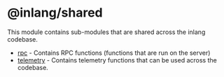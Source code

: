 # @inlang/shared

This module contains sub-modules that are shared across the inlang codebase.

- [rpc](./lib/rpc/) - Contains RPC functions (functions that are run on the server)
- [telemetry]('./lib/telemetry') - Contains telemetry functions that can be used across the codebase.
